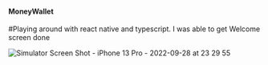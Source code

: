 #### MoneyWallet
#Playing around with react native and typescript. I was able to get Welcome screen done 



![Simulator Screen Shot - iPhone 13 Pro - 2022-09-28 at 23 29 55](https://user-images.githubusercontent.com/22694162/192956016-63e9f12b-b2c3-4a18-b2ec-20e8462a5c74.png)

